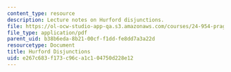 ```yaml
---
content_type: resource
description: Lecture notes on Hurford disjunctions.
file: https://ol-ocw-studio-app-qa.s3.amazonaws.com/courses/24-954-pragmatics-in-linguistic-theory-spring-2010/e267c683f173c96ca1c104750d228e12_MIT24_954S10_lec02.pdf
file_type: application/pdf
parent_uid: b38b6eda-8b21-00cf-f1dd-fe8dd7a3a22d
resourcetype: Document
title: Hurford Disjunctions
uid: e267c683-f173-c96c-a1c1-04750d228e12
---
```

